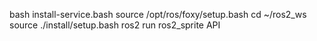 bash install-service.bash
source /opt/ros/foxy/setup.bash
cd ~/ros2_ws
source ./install/setup.bash
ros2 run ros2_sprite API